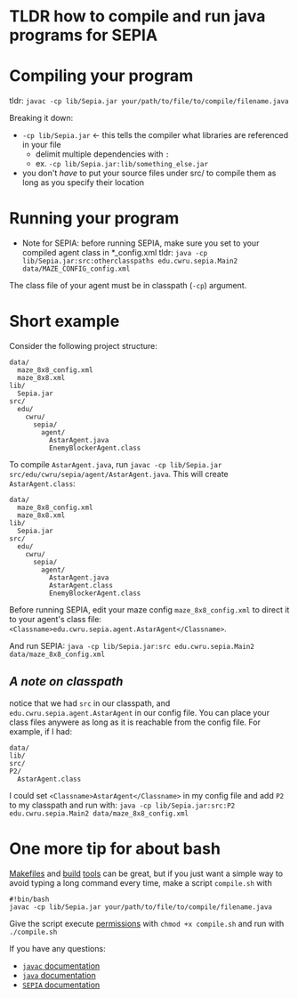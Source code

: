 # TLDR how to compile and run java programs for SEPIA

# Compiling your program
tldr: `javac -cp lib/Sepia.jar your/path/to/file/to/compile/filename.java`

Breaking it down:
- `-cp lib/Sepia.jar` <- this tells the compiler what libraries are referenced in your file
    - delimit multiple dependencies with `:`
    - ex. `-cp lib/Sepia.jar:lib/something_else.jar`
- you don't *have* to put your source files under src/ to compile them as long as you specify their location

# Running your program
- Note for SEPIA: before running SEPIA, make sure you set <Classname> to your compiled agent class in *_config.xml
tldr: `java -cp lib/Sepia.jar:src:otherclasspaths edu.cwru.sepia.Main2 data/MAZE_CONFIG_config.xml`

The class file of your agent must be in classpath (`-cp`) argument.

# Short example
Consider the following project structure:
```
data/
  maze_8x8_config.xml
  maze_8x8.xml
lib/
  Sepia.jar
src/
  edu/
    cwru/
      sepia/
        agent/
          AstarAgent.java
          EnemyBlockerAgent.class
```

To compile `AstarAgent.java`, run `javac -cp lib/Sepia.jar src/edu/cwru/sepia/agent/AstarAgent.java`.
This will create `AstarAgent.class`:

```
data/
  maze_8x8_config.xml
  maze_8x8.xml
lib/
  Sepia.jar
src/
  edu/
    cwru/
      sepia/
        agent/
          AstarAgent.java
          AstarAgent.class
          EnemyBlockerAgent.class
```

Before running SEPIA, edit your maze config `maze_8x8_config.xml` to direct it to your agent's class file:
`<Classname>edu.cwru.sepia.agent.AstarAgent</Classname>`.

And run SEPIA: `java -cp lib/Sepia.jar:src edu.cwru.sepia.Main2 data/maze_8x8_config.xml`

## *A note on classpath*

notice that we had `src` in our classpath, and `edu.cwru.sepia.agent.AstarAgent` in our config file.
You can place your class files anywere as long as it is reachable from the config file. For example, if I had:
```
data/
lib/
src/
P2/
  AstarAgent.class
```
I could set `<Classname>AstarAgent</Classname>` in my config file and add `P2` to my classpath and run with:
`java -cp lib/Sepia.jar:src:P2 edu.cwru.sepia.Main2 data/maze_8x8_config.xml`

# One more tip for about bash
[Makefiles](https://www.gnu.org/software/make/manual/make.html#Introduction) and [build](https://gradle.org/) [tools](https://maven.apache.org/) can be great, but if you just want a simple way to avoid typing a long command every time, make a script `compile.sh` with
```
#!bin/bash
javac -cp lib/Sepia.jar your/path/to/file/to/compile/filename.java
```
Give the script execute [permissions](https://linuxcommand.org/lc3_lts0090.php) with `chmod +x compile.sh` and run with `./compile.sh`

If you have any questions:
- [`javac` documentation](https://docs.oracle.com/en/java/javase/13/docs/specs/man/javac.html#:~:text=Description,Java%20source%20files%20and%20classes.)
- [`java` documentation](https://docs.oracle.com/javase/7/docs/technotes/tools/windows/classpath.html)
- [`SEPIA` documentation](http://engr.case.edu/ray_soumya/sepia/html/setup.html#command-line-setup)

